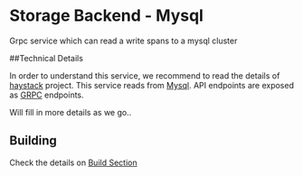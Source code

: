 # Storage Backend - Mysql


Grpc service which can read a write spans to a mysql cluster 

##Technical Details

In order to understand this service, we recommend to read the details of [haystack](https://github.com/ExpediaDotCom/haystack) project. 
This service reads from [Mysql](https://www.mysql.com/). API endpoints are exposed as [GRPC](https://grpc.io/) endpoints. 

Will fill in more details as we go..

## Building
Check the details on [Build Section](../README.md)
